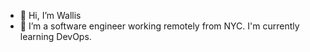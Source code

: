 - 👋 Hi, I’m Wallis
- 🌱 I’m a software engineer working remotely from NYC. I'm currently learning DevOps. 

<!---
wallismu/wallismu is a ✨ special ✨ repository because its `README.md` (this file) appears on your GitHub profile.
You can click the Preview link to take a look at your changes.

- 👀 I’m interested in building cool things
- 💞️ I’m looking to collaborate on ...
- 📫 How to reach me ...

--->
